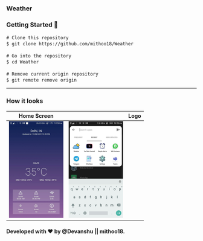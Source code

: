 ### Weather

### Getting Started 🚀

```
# Clone this repository
$ git clone https://github.com/mithoo18/Weather

# Go into the repository
$ cd Weather

# Remove current origin repository
$ git remote remove origin
```

---

### How it looks 

| Home Screen                                                                                                                          |                                                                                                                          | Logo                                                                                                                            |
| ------------------------------------------------------------------------------------------------------------------------------------ | ------------------------------------------------------------------------------------------------------------------------------------ | ------------------------------------------------------------------------------------------------------------------------------------ |
| <img src="https://github.com/mithoo18/Weather/blob/master/gitimg/1.jpg" style="zoom:25%;" /> | <img src="https://github.com/mithoo18/Weather/blob/master/gitimg/2.jpg" style="zoom:25%;" /> | <img src="" style="zoom:25%;" /> |

#### Developed with ❤ by @Devanshu || mithoo18.

